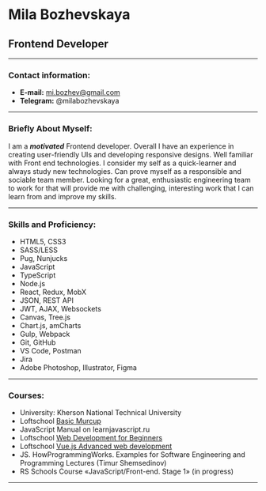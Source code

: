 # Mila Bozhevskaya

## Frontend Developer

---

### **Contact information:**

- **E-mail:** mi.bozhev@gmail.com
- **Telegram:** @milabozhevskaya

---

### **Briefly About Myself:**

I am a **_motivated_** Frontend developer. Overall I have an experience in creating user-friendly UIs and developing responsive designs. Well familiar with Front end technologies. I consider my self as a quick-learner and always study new technologies. Can prove myself as a responsible and sociable team member. Looking for a great, enthusiastic engineering team to work for that will provide me with challenging, interesting work that I can learn from and improve my skills.

---

### **Skills and Proficiency:**

- HTML5, CSS3
- SASS/LESS
- Pug, Nunjucks
- JavaScript
- TypeScript
- Node.js
- React, Redux, MobX
- JSON, REST API
- JWT, AJAX, Websockets
- Canvas, Tree.js
- Chart.js, amCharts
- Gulp, Webpack
- Git, GitHub
- VS Code, Postman
- Jira
- Adobe Photoshop, Illustrator, Figma

---

### **Courses:**

- University: Kherson National Technical University
- Loftschool [Basic Murcup](https://loftschool.com/diploma/IM1564666083/en/pdf)
- JavaScript Manual on learnjavascript.ru
- Loftschool [Web Development for Beginners](https://loftschool.com/diploma/PM1570104832/en/pdf)
- Loftschool [Vue.js Advanced web development](https://loftschool.com/diploma/RY1573803341/en/pdf)
- JS. HowProgrammingWorks. Examples for Software Engineering and Programming Lectures (Timur Shemsedinov)
- RS Schools Course «JavaScript/Front-end. Stage 1» (in progress)

---
